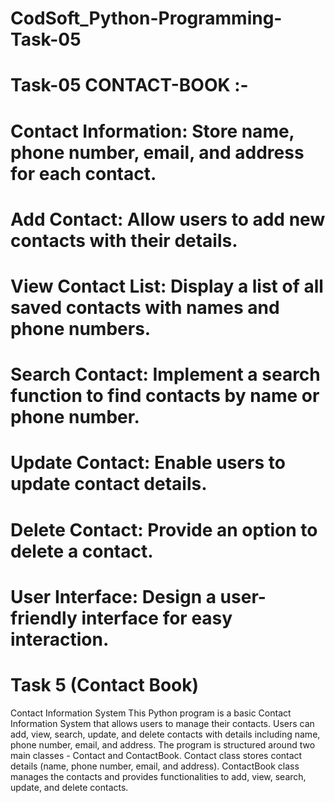 # CodSoft_Python-Programming-Task-05

# Task-05 CONTACT-BOOK :- 

# Contact Information: Store name, phone number, email, and address for each contact.
# Add Contact: Allow users to add new contacts with their details.
# View Contact List: Display a list of all saved contacts with names and phone numbers.
# Search Contact: Implement a search function to find contacts by name or phone number.
# Update Contact: Enable users to update contact details.
# Delete Contact: Provide an option to delete a contact.
# User Interface: Design a user-friendly interface for easy interaction.

# Task 5 (Contact Book) 
Contact Information System This Python program is a basic Contact Information System that allows users to manage their contacts. Users can add, view, search, update, and delete contacts with details including name, phone number, email, and address. The program is structured around two main classes - Contact and ContactBook. Contact class stores contact details (name, phone number, email, and address). ContactBook class manages the contacts and provides functionalities to add, view, search, update, and delete contacts.
